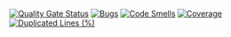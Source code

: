 [![Quality Gate Status](https://sonarcloud.io/api/project_badges/measure?project=gkatzioura_gcp-schema-registry-maven-plugin&metric=alert_status)](https://sonarcloud.io/summary/new_code?id=gkatzioura_gcp-schema-registry-maven-plugin)
[![Bugs](https://sonarcloud.io/api/project_badges/measure?project=gkatzioura_gcp-schema-registry-maven-plugin&metric=bugs)](https://sonarcloud.io/summary/new_code?id=gkatzioura_gcp-schema-registry-maven-plugin)
[![Code Smells](https://sonarcloud.io/api/project_badges/measure?project=gkatzioura_gcp-schema-registry-maven-plugin&metric=code_smells)](https://sonarcloud.io/summary/new_code?id=gkatzioura_gcp-schema-registry-maven-plugin)
[![Coverage](https://sonarcloud.io/api/project_badges/measure?project=gkatzioura_gcp-schema-registry-maven-plugin&metric=coverage)](https://sonarcloud.io/summary/new_code?id=gkatzioura_gcp-schema-registry-maven-plugin)
[![Duplicated Lines (%)](https://sonarcloud.io/api/project_badges/measure?project=gkatzioura_gcp-schema-registry-maven-plugin&metric=duplicated_lines_density)](https://sonarcloud.io/summary/new_code?id=gkatzioura_gcp-schema-registry-maven-plugin)